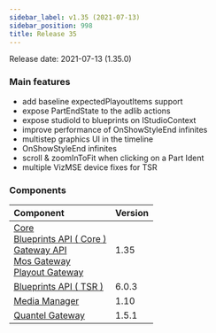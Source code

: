 ```yaml
---
sidebar_label: v1.35 (2021-07-13)
sidebar_position: 998
title: Release 35
---
```


Release date: 2021-07-13 \(1.35.0\)

### Main features

- add baseline expectedPlayoutItems support
- expose PartEndState to the adlib actions
- expose studioId to blueprints on IStudioContext
- improve performance of OnShowStyleEnd infinites
- multistep graphics UI in the timeline
- OnShowStyleEnd infinites
- scroll & zoomInToFit when clicking on a Part Ident
- multiple VizMSE device fixes for TSR

### Components

| Component                                                                                                                                                                                                                                                                                                                                                        | Version |
| :--------------------------------------------------------------------------------------------------------------------------------------------------------------------------------------------------------------------------------------------------------------------------------------------------------------------------------------------------------------- | :------ |
| [Core](https://github.com/nrkno/sofie-core) <br/> [Blueprints API ( Core )](https://www.npmjs.com/package/@sofie-automation/blueprints-integration)<br/>[Gateway API](https://www.npmjs.com/package/@sofie-automation/server-core-integration)<br/>[Mos Gateway](https://github.com/nrkno/sofie-core)<br/>[Playout Gateway](https://github.com/nrkno/sofie-core) | 1.35    |
| [Blueprints API ( TSR )](https://www.npmjs.com/package/timeline-state-resolver)                                                                                                                                                                                                                                                                                  | 6.0.3   |
| [Media Manager](https://github.com/nrkno/sofie-media-management)                                                                                                                                                                                                                                                                                                 | 1.10    |
| [Quantel Gateway](https://github.com/nrkno/sofie-quantel-gateway)                                                                                                                                                                                                                                                                                                | 1.5.1   |
